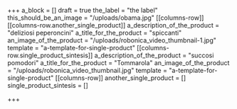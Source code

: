 +++
a_block = []
draft = true
the_label = "the label"
this_should_be_an_image = "/uploads/obama.jpg"
[[columns-row]]
[[columns-row.another_single_product]]
a_description_of_the_product = "deliziosi peperoncini"
a_title_for_the_product = "spiccanti"
an_image_of_the_product = "/uploads/robonica_video_thumbnail-1.jpg"
template = "a-template-for-single-product"
[[columns-row.single_product_sintesis]]
a_description_of_the_product = "succosi pomodori"
a_title_for_the_product = "Tommarola"
an_image_of_the_product = "/uploads/robonica_video_thumbnail.jpg"
template = "a-template-for-single-product"
[[columns-row]]
another_single_product = []
single_product_sintesis = []

+++
